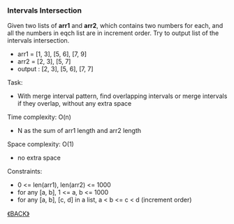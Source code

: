 ### Intervals Intersection

Given two lists of **arr1** and **arr2**, which contains two numbers for each, and all the numbers in eqch list are in increment order. Try to output list of the intervals intersection.

- arr1 = [1, 3], [5, 6], [7, 9]
- arr2 = [2, 3], [5, 7]
- output : [2, 3], [5, 6], [7, 7]

Task:
- With merge interval pattern, find overlapping intervals or merge intervals if they overlap, without any extra space

Time complexity: O(n)
- N as the sum of arr1 length and arr2 length

Space complexity: O(1)
- no extra space

Constraints:
- 0 <= len(arr1), len(arr2) <= 1000
- for any [a, b], 1 <= a, b <= 1000
- for any [a, b], [c, d] in a list, a < b <= c < d (increment order)

<a class="return" href="../README.md" style="text-align:right;"> 《BACK》 </a>
